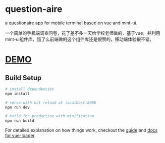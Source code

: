 # question-aire
a questionaire app for mobile terminal based on vue and mint-ui.
  
一个简单的手机端调查问卷，花了差不多一天给学校老师做的，基于vue，并利用mint-ui组件库，饿了么前端做的这个组件库还是很赞的，移动端体验很不错。

# [DEMO](http://evanhung.me/proj/question-aire/)

## Build Setup

``` bash
# install dependencies
npm install

# serve with hot reload at localhost:8080
npm run dev

# build for production with minification
npm run build
```

For detailed explanation on how things work, checkout the [guide](http://vuejs-templates.github.io/webpack/) and [docs for vue-loader](http://vuejs.github.io/vue-loader).
